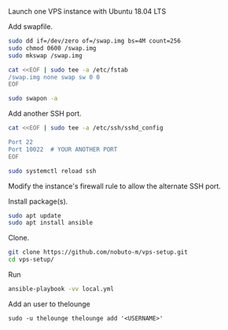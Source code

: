 Launch one VPS instance with Ubuntu 18.04 LTS

Add swapfile.

```bash
sudo dd if=/dev/zero of=/swap.img bs=4M count=256
sudo chmod 0600 /swap.img
sudo mkswap /swap.img

cat <<EOF | sudo tee -a /etc/fstab
/swap.img none swap sw 0 0
EOF

sudo swapon -a
```

Add another SSH port.

```bash
cat <<EOF | sudo tee -a /etc/ssh/sshd_config

Port 22
Port 10022  # YOUR ANOTHER PORT
EOF

sudo systemctl reload ssh
```

Modify the instance's firewall rule to allow the alternate SSH port.

Install package(s).

```bash
sudo apt update
sudo apt install ansible
```

Clone.

```bash
git clone https://github.com/nobuto-m/vps-setup.git
cd vps-setup/
```

Run

```bash
ansible-playbook -vv local.yml
```

Add an user to thelounge

```
sudo -u thelounge thelounge add '<USERNAME>'
```
